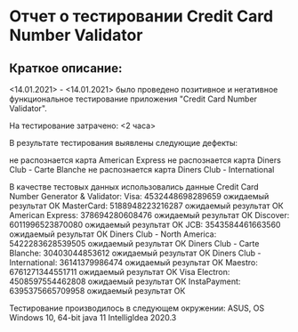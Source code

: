 # Отчет о тестировании Credit Card Number Validator

## Краткое описание:

<14.01.2021> - <14.01.2021> было проведено позитивное и негативное функциональное тестирование приложения "Credit Card Number Validator".

На тестирование затрачено: <2 часа>

В результате тестирования выявлены следующие дефекты:

не распознается карта American Express
не распознается карта Diners Club - Carte Blanche
не распознается карта Diners Club - International

В качестве тестовых данных использовались данные Credit Card Number Generator & Validator:
Visa:
4532448698289659 ожидаемый результат ОК
MasterCard:
5188948223216287 ожидаемый результат ОК
American Express:
378694280608476 ожидаемый результат ОК
Discover:
6011996523870080 ожидаемый результат ОК
JCB:
3543584461663560 ожидаемый результат ОК
Diners Club - North America:
5422283628539505 ожидаемый результат ОК
Diners Club - Carte Blanche:
30403044853612 ожидаемый результат ОК
Diners Club - International:
36141379986474 ожидаемый результат ОК
Maestro:
6761271344551711 ожидаемый результат ОК
Visa Electron:
4508597554462808 ожидаемый результат ОК
InstaPayment:
6395375665709958 ожидаемый результат ОК

Тестирование производилось в следующем окружении:
ASUS, OS Windows 10, 64-bit
java 11
IntelligIdea 2020.3
